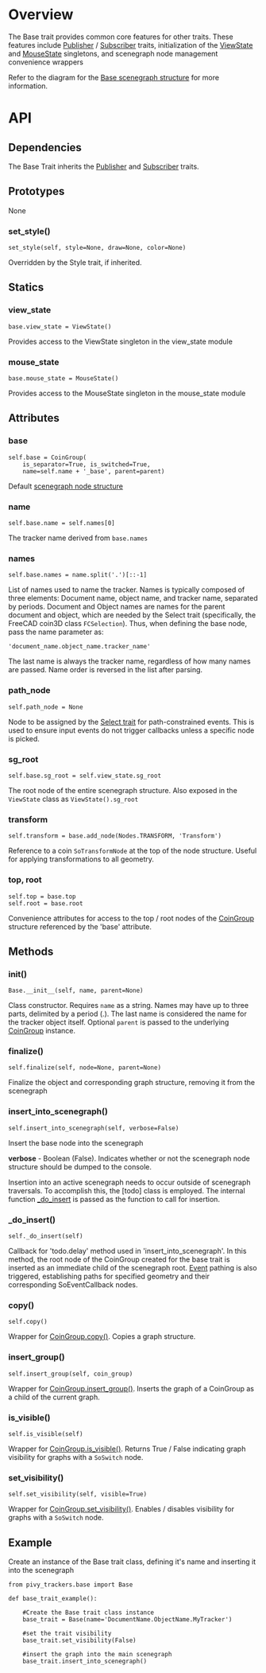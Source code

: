 # Overview

The Base trait provides common core features for other traits.  These features include [Publisher](Publisher-Trait) / [Subscriber](Subscriber-Trait) traits, initialization of the [ViewState](view_state) and [MouseState](mouse_state) singletons, and scenegraph node management convenience wrappers

Refer to the diagram for the [Base scenegraph structure](scenegraph#base-structure) for more information.

# API

## Dependencies

The Base Trait inherits the [Publisher](Publisher-Trait) and [Subscriber](Subscriber-Trait) traits.

## Prototypes

None

### set_style()
    set_style(self, style=None, draw=None, color=None)
Overridden by the Style trait, if inherited.

## Statics

### view_state
    base.view_state = ViewState()
Provides access to the ViewState singleton in the view_state module

### mouse_state
    base.mouse_state = MouseState()
Provides access to the MouseState singleton in the mouse_state module

## Attributes

### base
    self.base = CoinGroup(
        is_separator=True, is_switched=True,
        name=self.name + '_base', parent=parent)
Default [scenegraph node structure](scenegraph#base-structure)

### name
    self.base.name = self.names[0]
The tracker name derived from `base.names`

### names
    self.base.names = name.split('.')[::-1]
List of names used to name the tracker.  Names is typically composed of three elements:  Document name, object name, and tracker name, separated by periods.  Document and Object names are names for the parent document and object, which are needed by the Select trait (specifically, the FreeCAD coin3D class `FCSelection`).  Thus, when defining the base node, pass the name parameter as:

    'document_name.object_name.tracker_name'

The last name is always the tracker name, regardless of how many names are passed.  Name order is reversed in the list after parsing.

### path_node
    self.path_node = None
Node to be assigned by the [Select trait](Select-trait) for path-constrained events.  This is used to ensure input events do not trigger callbacks unless a specific node is picked.

### sg_root
    self.base.sg_root = self.view_state.sg_root
The root node of the entire scenegraph structure.  Also exposed in the `ViewState` class as `ViewState().sg_root`

### transform
    self.transform = base.add_node(Nodes.TRANSFORM, 'Transform')
Reference to a coin `SoTransformNode` at the top of the node structure.  Useful for applying transformations to all geometry.

### top, root
    self.top = base.top
    self.root = base.root
Convenience attributes for access to the top / root nodes of the [CoinGroup](coin_group) structure referenced by the 'base' attribute.

## Methods

### __init__()
    Base.__init__(self, name, parent=None)
Class constructor.  Requires `name` as a string.  Names may have up to three parts, delimited by a period (.).  The last name is considered the name for the tracker object itself.  Optional `parent` is passed to the underlying [CoinGroup](coin_group) instance.

### finalize()
    self.finalize(self, node=None, parent=None)
Finalize the object and corresponding graph structure, removing it from the scenegraph

### insert_into_scenegraph()
    self.insert_into_scenegraph(self, verbose=False)
Insert the base node into the scenegraph

**verbose** - Boolean (False).  Indicates whether or not the scenegraph node structure should be dumped to the console.

Insertion into an active scenegraph needs to occur outside of scenegraph traversals.  To accomplish this, the [todo] class is employed.  The internal function [_do_insert](Base-Trait#_do_insert) is passed as the function to call for insertion.

### _do_insert()
    self._do_insert(self)
Callback for 'todo.delay' method used in 'insert_into_scenegraph'.  In this method, the root node of the CoinGroup created for the base trait is inserted as an immediate child of the scenegraph root.  [Event](Event-Trait) pathing is also triggered, establishing paths for specified geometry and their corresponding SoEventCallback nodes.

### copy()
    self.copy()
Wrapper for [CoinGroup.copy()](coin_group#copy).  Copies a graph structure.

### insert_group()
    self.insert_group(self, coin_group)
Wrapper for [CoinGroup.insert_group()](coin_group#insert_group). Inserts the graph of a CoinGroup as a child of the current graph.

### is_visible()
    self.is_visible(self)
Wrapper for [CoinGroup.is_visible()](coin_group#is_visible).  Returns True / False indicating graph visibility for graphs with a `SoSwitch` node.

### set_visibility()
    self.set_visibility(self, visible=True)
Wrapper for [CoinGroup.set_visibility()](coin_group#set_visibility).  Enables / disables visibility for graphs with a `SoSwitch` node.

## Example

Create an instance of the Base trait class, defining it's name and inserting it into the scenegraph

    from pivy_trackers.base import Base

    def base_trait_example():

        #Create the Base trait class instance
        base_trait = Base(name='DocumentName.ObjectName.MyTracker')

        #set the trait visibility
        base_trait.set_visibility(False)

        #insert the graph into the main scenegraph
        base_trait.insert_into_scenegraph()